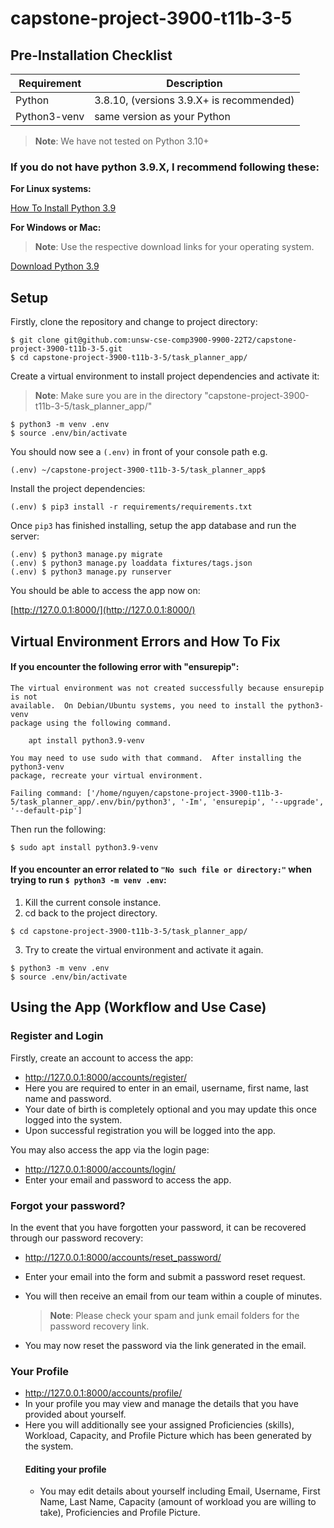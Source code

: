 # capstone-project-3900-t11b-3-5
## Pre-Installation Checklist
|         Requirement       |Description                                                          |
|---------------------------|---------------------------------------------------------------------|
|Python                     |3.8.10, (versions 3.9.X+ is recommended)                             |
|Python3-venv               |same version as your Python                                          |
> **Note**:  We have not tested on Python 3.10+
### If you do not have python 3.9.X, I recommend following these:
**For Linux systems:**

[How To Install Python 3.9](https://tecadmin.net/how-to-install-python-3-9-on-ubuntu-18-04/)

**For Windows or Mac:**

> **Note**: Use the respective download links for your operating system.

[Download Python 3.9](https://www.python.org/downloads/release/python-390/)
## Setup

Firstly, clone the repository and change to project directory:
```console
$ git clone git@github.com:unsw-cse-comp3900-9900-22T2/capstone-project-3900-t11b-3-5.git
$ cd capstone-project-3900-t11b-3-5/task_planner_app/
```
Create a virtual environment to install project dependencies and activate it:
> **Note**: Make sure you are in the directory "capstone-project-3900-t11b-3-5/task_planner_app/"

```console
$ python3 -m venv .env 
$ source .env/bin/activate
```
You should now see a `(.env)` in front of your console path e.g.
```console
(.env) ~/capstone-project-3900-t11b-3-5/task_planner_app$
```
Install the project dependencies:
```console
(.env) $ pip3 install -r requirements/requirements.txt
```
Once `pip3` has finished installing, setup the app database and run the server:
```console
(.env) $ python3 manage.py migrate
(.env) $ python3 manage.py loaddata fixtures/tags.json 
(.env) $ python3 manage.py runserver 
```
You should be able to access the app now on:

[http://127.0.0.1:8000/](http://127.0.0.1:8000/)

## Virtual Environment Errors and How To Fix
#### If you encounter the following error with "ensurepip":
```
The virtual environment was not created successfully because ensurepip is not
available.  On Debian/Ubuntu systems, you need to install the python3-venv
package using the following command.

    apt install python3.9-venv

You may need to use sudo with that command.  After installing the python3-venv
package, recreate your virtual environment.

Failing command: ['/home/nguyen/capstone-project-3900-t11b-3-5/task_planner_app/.env/bin/python3', '-Im', 'ensurepip', '--upgrade', '--default-pip']
```
Then run the following:
```console
$ sudo apt install python3.9-venv
```
#### If you encounter an error related to ` "No such file or directory:" ` when trying to run `$ python3 -m venv .env`:

 1. Kill the current console instance.
 2. cd back to the project directory.
```console
$ cd capstone-project-3900-t11b-3-5/task_planner_app/
```
3. Try to create the virtual environment and activate it again.	
```console
$ python3 -m venv .env
$ source .env/bin/activate
```

## Using the App (Workflow and Use Case)
### Register and Login
Firstly, create an account to access the app:
* http://127.0.0.1:8000/accounts/register/
* Here you are required to enter in an email, username, first name, last name and password. 
* Your date of birth is completely optional and you may update this once logged into the system.
* Upon successful registration you will be logged into the app.

You may also access the app via the login page:
* http://127.0.0.1:8000/accounts/login/
* Enter your email and password to access the app.

### Forgot your password?
In the event that you have forgotten your password, it can be recovered through our password recovery:
* http://127.0.0.1:8000/accounts/reset_password/
* Enter your email into the form and submit a password reset request.
* You will then receive an email from our team within a couple of minutes.
	> **Note**: Please check your spam and junk email folders for the password recovery link.
	
* You may now reset the password via the link generated in the email.

### Your Profile
* http://127.0.0.1:8000/accounts/profile/
* In your profile you may view and manage the details that you have provided about yourself. 
* Here you will additionally see your assigned Proficiencies (skills), Workload, Capacity, and Profile Picture which has been generated by the system.
	#### Editing your profile
	* You may edit details about yourself including Email, Username, First Name, Last Name, Capacity (amount of 			workload you are willing to take), Proficiencies and Profile Picture.




